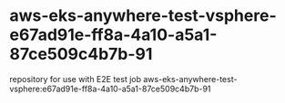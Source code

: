 # aws-eks-anywhere-test-vsphere-e67ad91e-ff8a-4a10-a5a1-87ce509c4b7b-91
repository for use with E2E test job aws-eks-anywhere-test-vsphere:e67ad91e-ff8a-4a10-a5a1-87ce509c4b7b-91
